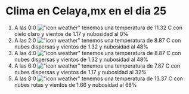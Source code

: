 # Clima en Celaya,mx en el dia 25

1. A las 0:0 !["icon weather"](http://openweathermap.org/img/w/01n.png) tenemos una temperatura de 11.32 C con cielo claro y  vientos de 1.17 y nubosidad al 0%
1. A las 2:0 !["icon weather"](http://openweathermap.org/img/w/03n.png) tenemos una temperatura de 8.87 C con nubes dispersas y  vientos de 1.32 y nubosidad al 48%
1. A las 4:0 !["icon weather"](http://openweathermap.org/img/w/03n.png) tenemos una temperatura de 8.87 C con nubes dispersas y  vientos de 1.32 y nubosidad al 48%
1. A las 6:0 !["icon weather"](http://openweathermap.org/img/w/03n.png) tenemos una temperatura de 7.87 C con nubes dispersas y  vientos de 1.17 y nubosidad al 32%
1. A las 8:0 !["icon weather"](http://openweathermap.org/img/w/04d.png) tenemos una temperatura de 13.37 C con nubes rotas y  vientos de 1.66 y nubosidad al 68%
